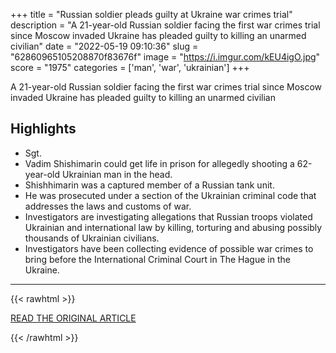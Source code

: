+++
title = "Russian soldier pleads guilty at Ukraine war crimes trial"
description = "A 21-year-old Russian soldier facing the first war crimes trial since Moscow invaded Ukraine has pleaded guilty to killing an unarmed civilian"
date = "2022-05-19 09:10:36"
slug = "62860965105208870f83676f"
image = "https://i.imgur.com/kEU4igO.jpg"
score = "1975"
categories = ['man', 'war', 'ukrainian']
+++

A 21-year-old Russian soldier facing the first war crimes trial since Moscow invaded Ukraine has pleaded guilty to killing an unarmed civilian

## Highlights

- Sgt.
- Vadim Shishimarin could get life in prison for allegedly shooting a 62-year-old Ukrainian man in the head.
- Shishhimarin was a captured member of a Russian tank unit.
- He was prosecuted under a section of the Ukrainian criminal code that addresses the laws and customs of war.
- Investigators are investigating allegations that Russian troops violated Ukrainian and international law by killing, torturing and abusing possibly thousands of Ukrainian civilians.
- Investigators have been collecting evidence of possible war crimes to bring before the International Criminal Court in The Hague in the Ukraine.

---

{{< rawhtml >}}
  <p class="article-category">
    <a target="_blank" href="https://abcnews.go.com/International/wireStory/russian-soldier-pleads-guilty-ukraine-war-crimes-trial-84804425">READ THE ORIGINAL ARTICLE</a>
  </p>
{{< /rawhtml >}}
